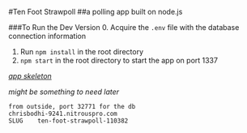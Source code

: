 #Ten Foot Strawpoll
##a polling app built on node.js

###To Run the Dev Version
0. Acquire the `.env` file with the database connection information
1. Run `npm install` in the root directory
2. `npm start` in the root directory to start the app on port 1337

_[app skeleton](https://github.com/sequelize/express-example)_

_might be something to need later_

    from outside, port 32771 for the db
    chrisbodhi-9241.nitrouspro.com
    SLUG    ten-foot-strawpoll-110382